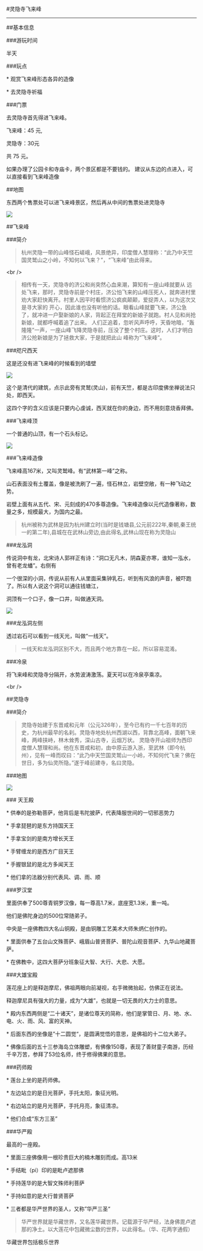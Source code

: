 


#灵隐寺飞来峰

****

##基本信息

###游玩时间

半天

###玩点

* 观赏飞来峰形态各异的造像

* 去灵隐寺祈福




###门票

去灵隐寺首先得进飞来峰。





飞来峰：45 元,

灵隐寺：30元

共 75 元。 


如果办理了公园卡和寺庙卡，两个景区都是不要钱的。
建议从东边的点进入，可以直接看到飞来峰造像








##地图

东西两个售票处可以进飞来峰景区，然后再从中间的售票处进灵隐寺

![](image/645f4d08-ee4f-4d37-af4f-ec48bca802b6.jpg)





##飞来峰




###简介



>杭州灵隐一带的山峰怪石嵯峨，风景绝异，印度僧人慧理称：“此乃中天竺国灵鹫山之小岭，不知何以飞来？”，“飞来峰”由此得来。



<br />

>相传有一天，灵隐寺的济公和尚突然心血来潮，算知有一座山峰就要从 远处飞来，那时，灵隐寺前是个村庄，济公怕飞来的山峰压死人，就奔进村里劝大家赶快离开。村里人因平时看惯济公疯疯颠颠，爱捉弄人，以为这次又是寻大家的 开心，因此谁也没有听他的话。眼看山峰就要飞来，济公急了，就冲进一户娶新娘的人家，背起正在拜堂的新娘子就跑。村人见和尚抢新娘，就都呼喊着追了出来。 人们正追着，忽听风声呼呼，天昏地暗，“轰隆隆”一声，一座山峰飞降灵隐寺前，压没了整个村庄。这时，人们才明白济公抢新娘是为了拯救大家，于是就把此山 峰称为“飞来峰”。







###咫尺西天

这是还没有进飞来峰的时候看到的墙壁

![](image/a7c630f0-4064-4082-96f9-8097494b8ad7.jpg)




这个是清代的建筑，点示此旁有灵鹫(灵山)，前有天竺，都是古印度佛坐禅说法只处，即西天。

这四个字的含义应该是只要内心虔诚，西天就在你的身边，而不用刻意烧香拜佛。




###飞来峰顶

一个普通的山顶，有一个石头标记。


![](image/5cda976a-30bf-4905-8246-50fd352def25.jpg)




###飞来峰造像

飞来峰高167米，又叫灵鹫峰。有“武林第一峰”之称。

山石表面没有土覆盖，像是被洗刷了一遍，怪石林立，岩壁空敞，有一种飞动之势。

岩壁上面有从五代、宋、元刻成的470多尊造像。飞来峰造像以元代造像著称，数量之多，规模最大，为国内之最。

>杭州被称为武林是因为杭州建立时(当时是钱塘县,公元前222年,秦朝,秦王统一的第二年),县城在在武林山旁边,由此得名,武林山现在称为灵隐山




###龙泓洞

传说洞中有龙，北宋诗人郭祥正有诗：“洞口无凡木，阴森夏亦寒，谁知一泓水，曾有老龙蟠”。右侧有

一个很深的小洞，传说从前有人从里面采集钟乳石，听到有风浪的声音，被吓跑了。所以有人说这个洞可以通往钱塘江，

洞顶有一个口子，像一口井，叫做通天洞。

![](image/35acbd84-36ab-4ec3-9eb6-8f4cb0fd324e.jpg)





###龙泓洞左侧

透过岩石可以看到一线天光，叫做“一线天”。

>一线天和龙泓洞区别不大，而且两个地方靠在一起，所以容易混淆。




###冷泉

将飞来峰和灵隐寺分隔开，水势波涛激荡。夏天可以在冷泉亭乘凉。




<br />



##灵隐寺

###简介

>灵隐寺始建于东晋咸和元年（公元326年），至今已有约一千七百年的历史，为杭州最早的名刹。灵隐寺地处杭州西湖以西，背靠北高峰，面朝飞来峰，两峰挟峙，林木耸秀，深山古寺，云烟万状。 灵隐寺开山祖师为西印度僧人慧理和尚。他在东晋咸和初，由中原云游入浙，至武林（即今杭州），见有一峰而叹曰：“此乃中天竺国灵鹫山一小岭，不知何代飞来？佛在世日，多为仙灵所隐。”遂于峰前建寺，名曰灵隐。




###地图


![](image/2e8074b6-8662-4e7e-a88f-812c8137dc5f.jpg)




### 天王殿

* 供奉的是弥勒菩萨，他背后是韦陀披萨，代表降服世间的一切邪恶势力

* 手拿琵琶的是东方持国天王

* 手拿宝剑的是南方增长天王

* 手臂缠龙的是西方广目天王

* 手握银鼠的是北方多闻天王

* 他们拿的法器分别代表风、调、雨、顺




###罗汉堂

里面供奉了500尊青铜罗汉像，每一尊高1.7米，底座宽1.3米，重一吨。

他们是佛陀身边的500位常随弟子。

中央是一座佛教四大名山铜殿，是由铜雕工艺美术大师朱炳仁创作的。

* 里面供奉了五台山文殊菩萨、峨眉山普贤菩萨、普陀山观音菩萨、九华山地藏菩萨。

* 在佛教中，这四大菩萨分班象征大智、大行、大悲、大愿。




###大雄宝殿

莲花座上的是释迦摩尼，佛祖两眼向前凝视，右手微微抬起，仿佛正在说法。

释迦摩尼具有强大的力量，成为“大雄”，也就是一切无畏的大力士的意思。

* 殿内东西两侧是“二十诸天”，是诸位尊天的简称，他们是掌管日、月、地、水、电、火、雨、风、富的天神。

* 后面东西的坐像是”十二圆觉“，是圆满觉悟的意思，是佛祖的十二位大弟子。

* 佛像后面的五十三参海岛立体雕塑，有佛像150尊，表现了善财童子南游，历经千辛万苦，参拜了53位名师，终于修得佛果的意思。




###药师殿

* 莲台上坐的是药师佛。

* 左边站立的是日光菩萨，手托太阳，象征光明。

* 右边站立的是月光菩萨，手托月亮，象征清凉。

* 他们合成“东方三圣”




###华严殿

最高的一座殿。

* 里面三座佛像用一根珍贵巨大的楠木雕刻而成。高13米

* 手结毗（pi）印的是毗卢遮那佛

* 手持莲华的是大智文殊师利菩萨

* 手持如意的是大行普贤菩萨

* 三者都是华严世界的圣人，又称”华严三圣“

>华严世界就是华藏世界，又名莲华藏世界。记载源于华严经，法身佛毘卢遮那的净土。以大莲花中包藏微尘数的世界，以此得名。（华、花两字通假）

华藏世界包括极乐世界


































